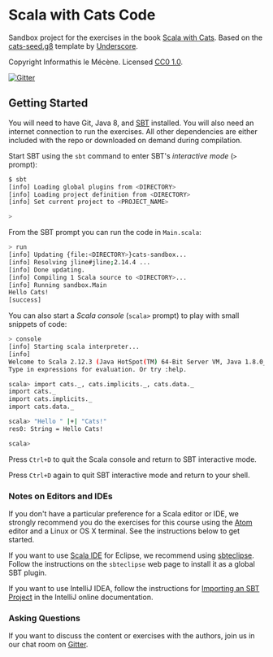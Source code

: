 # Scala with Cats Code

Sandbox project for the exercises in the book [Scala with Cats][book].
Based on the [cats-seed.g8][cats-seed] template by [Underscore][underscore].

Copyright Informathis le Mécène. Licensed [CC0 1.0][license].

[![Gitter](https://badges.gitter.im/Join%20Chat.svg)][gitter]

## Getting Started

You will need to have Git, Java 8, and [SBT][sbt] installed.
You will also need an internet connection to run the exercises.
All other dependencies are either included with the repo
or downloaded on demand during compilation.

Start SBT using the `sbt` command to enter SBT's *interactive mode*
(`>` prompt):

```bash
$ sbt
[info] Loading global plugins from <DIRECTORY>
[info] Loading project definition from <DIRECTORY>
[info] Set current project to <PROJECT_NAME>

>
```

From the SBT prompt you can run the code in `Main.scala`:

```bash
> run
[info] Updating {file:<DIRECTORY>}cats-sandbox...
[info] Resolving jline#jline;2.14.4 ...
[info] Done updating.
[info] Compiling 1 Scala source to <DIRECTORY>...
[info] Running sandbox.Main
Hello Cats!
[success]
```

You can also start a *Scala console* (`scala>` prompt)
to play with small snippets of code:

```bash
> console
[info] Starting scala interpreter...
[info]
Welcome to Scala 2.12.3 (Java HotSpot(TM) 64-Bit Server VM, Java 1.8.0_112).
Type in expressions for evaluation. Or try :help.

scala> import cats._, cats.implicits._, cats.data._
import cats._
import cats.implicits._
import cats.data._

scala> "Hello " |+| "Cats!"
res0: String = Hello Cats!

scala>
```

Press `Ctrl+D` to quit the Scala console
and return to SBT interactive mode.

Press `Ctrl+D` again to quit SBT interactive mode
and return to your shell.

### Notes on Editors and IDEs

If you don't have a particular preference for a Scala editor or IDE,
we strongly recommend you do the exercises for this course using
the [Atom][atom] editor and a Linux or OS X terminal.
See the instructions below to get started.

If you want to use [Scala IDE][scala-ide] for Eclipse,
we recommend using [sbteclipse][sbteclipse].
Follow the instructions on the `sbteclipse` web page
to install it as a global SBT plugin.

If you want to use IntelliJ IDEA,
follow the instructions for [Importing an SBT Project][intellij-setup]
in the IntelliJ online documentation.

### Asking Questions

If you want to discuss the content or exercises with the authors,
join us in our chat room on [Gitter][gitter].

[cats-seed]: https://github.com/underscoreio/cats-seed.g8
[underscore]: https://underscore.io
[book]: https://underscore.io/books/advanced-scala
[license]: https://creativecommons.org/publicdomain/zero/1.0/
[sbt]: http://scala-sbt.org
[gitter]: https://gitter.im/underscoreio/scala?utm_source=essential-scala-readme&utm_medium=badge&utm_campaign=essential-scala
[atom]: https://atom.io
[scala-ide]: http://scala-ide.org
[sbteclipse]: https://github.com/typesafehub/sbteclipse
[intellij-idea]: https://www.jetbrains.com/idea
[intellij-setup]: https://www.jetbrains.com/help/idea/2016.1/getting-started-with-sbt.html#import_project

